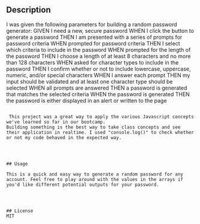 # <Random Password Generator>

## Description



I was given the following parameters for building a random password generator:
GIVEN I need a new, secure password
WHEN I click the button to generate a password
THEN I am presented with a series of prompts for password criteria
WHEN prompted for password criteria
THEN I select which criteria to include in the password
WHEN prompted for the length of the password
THEN I choose a length of at least 8 characters and no more than 128 characters
WHEN asked for character types to include in the password
THEN I confirm whether or not to include lowercase, uppercase, numeric, and/or special characters
WHEN I answer each prompt
THEN my input should be validated and at least one character type should be selected
WHEN all prompts are answered
THEN a password is generated that matches the selected criteria
WHEN the password is generated
THEN the password is either displayed in an alert or written to the page
```

 This project was a great way to apply the various Javascript concepts we've learned so far in our bootcamp. 
Building something is the best way to take class concepts and see their application in realtime. I used "console.log()" to check whether or not my code behaved in the expected way. 




## Usage

This is a quick and easy way to generate a random password for any account. Feel free to play around with the values in the arrays if you'd like different potential outputs for your password.
    



## License
MIT

